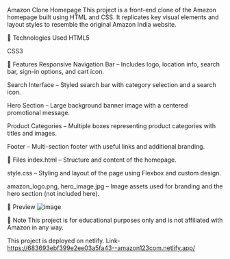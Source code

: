 Amazon Clone Homepage
This project is a front-end clone of the Amazon homepage built using HTML and CSS. It replicates key visual elements and layout styles to resemble the original Amazon India website.

🔧 Technologies Used
HTML5

CSS3

🌟 Features
Responsive Navigation Bar – Includes logo, location info, search bar, sign-in options, and cart icon.

Search Interface – Styled search bar with category selection and a search icon.

Hero Section – Large background banner image with a centered promotional message.

Product Categories – Multiple boxes representing product categories with titles and images.

Footer – Multi-section footer with useful links and additional branding.

📁 Files
index.html – Structure and content of the homepage.

style.css – Styling and layout of the page using Flexbox and custom design.

amazon_logo.png, hero_image.jpg – Image assets used for branding and the hero section (not included here).

📸 Preview
![image](https://github.com/user-attachments/assets/eddfd8d0-bd35-4b96-82b6-87027cbfb4a7)


📝 Note
This project is for educational purposes only and is not affiliated with Amazon in any way.

This project is deployed on netlify.
Link-https://683693ebf399e2ee03a5fa43--amazon123com.netlify.app/
